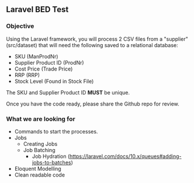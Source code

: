 ## Laravel BED Test

### Objective

Using the Laravel framework, you will process 2 CSV files from a "supplier" (src/dataset) that will need the following saved to a relational database:
- SKU (ManProdNr)
- Supplier Product ID (ProdNr)
- Cost Price (Trade Price)
- RRP (RRP)
- Stock Level (Found in Stock File)

The SKU and Supplier Product ID **MUST** be unique.

Once you have the code ready, please share the Github repo for review.

### What we are looking for
- Commands to start the processes.
- Jobs
    - Creating Jobs
    - Job Batching
      - Job Hydration (https://laravel.com/docs/10.x/queues#adding-jobs-to-batches)
- Eloquent Modelling
- Clean readable code